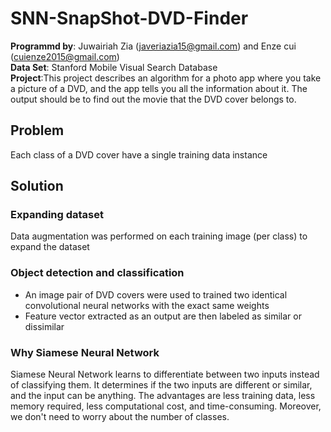 # SNN-SnapShot-DVD-Finder
**Programmd by**: Juwairiah Zia (javeriazia15@gmail.com) and Enze cui (cuienze2015@gmail.com)<br />
**Data Set**: Stanford Mobile Visual Search Database<br />
**Project**:This project describes an algorithm for a photo app where you take a picture of a DVD, and the app tells you all the information about it. The output should be to find out the movie that the DVD cover belongs to.<br />

## Problem
Each class of a DVD cover have a single training data instance 
## Solution
### Expanding dataset
Data augmentation was performed on each training image (per class) to expand the dataset
### Object detection and classification
- An image pair of DVD covers were used to trained two identical convolutional neural networks with the exact same weights
- Feature vector extracted as an output are then labeled as similar or dissimilar
### Why Siamese Neural Network
Siamese Neural Network learns to differentiate between two inputs instead of classifying them. It determines if the two inputs are different or similar, and the input can be anything. The advantages are less training data, less memory required, less computational cost, and time-consuming. Moreover, we don't need to worry about the number of classes.
